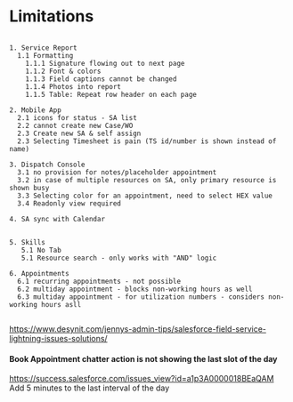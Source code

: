 # Limitations

```

1. Service Report
  1.1 Formatting
    1.1.1 Signature flowing out to next page
    1.1.2 Font & colors
    1.1.3 Field captions cannot be changed
    1.1.4 Photos into report    
    1.1.5 Table: Repeat row header on each page

2. Mobile App
  2.1 icons for status - SA list
  2.2 cannot create new Case/WO
  2.3 Create new SA & self assign
  2.3 Selecting Timesheet is pain (TS id/number is shown instead of name)

3. Dispatch Console
  3.1 no provision for notes/placeholder appointment
  3.2 in case of multiple resources on SA, only primary resource is shown busy
  3.3 Selecting color for an appointment, need to select HEX value
  3.4 Readonly view required
  
4. SA sync with Calendar
  

5. Skills
   5.1 No Tab
   5.1 Resource search - only works with "AND" logic 

6. Appointments
  6.1 recurring appointments - not possible
  6.2 multiday appointment - blocks non-working hours as well 
  6.3 multiday appointment - for utilization numbers - considers non-working hours asll   
  
```
https://www.desynit.com/jennys-admin-tips/salesforce-field-service-lightning-issues-solutions/

#### Book Appointment chatter action is not showing the last slot of the day
https://success.salesforce.com/issues_view?id=a1p3A0000018BEaQAM
Add 5 minutes to the last interval of the day


